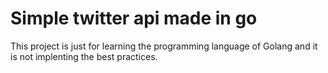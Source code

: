# Simple twitter api made in go

This project is just for learning the programming language of Golang
and it is not implenting the best practices.